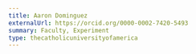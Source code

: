 ```yaml
---
title: Aaron Dominguez
externalUrl: https://orcid.org/0000-0002-7420-5493
summary: Faculty, Experiment
type: thecatholicuniversityofamerica
---
```

